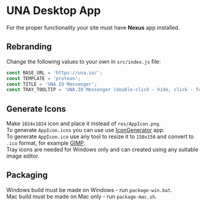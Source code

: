 # UNA Desktop App

For the proper functionality your site must have **Nexus** app installed.

## Rebranding

Change the following values to your own in `src/index.js` file:
```js
const BASE_URL = 'https://una.io/';
const TEMPLATE = 'protean';
const TITLE = 'UNA.IO Messenger';
const TRAY_TOOLTIP = 'UNA.IO Messenger (double-click - hide, click - focus)';
```

## Generate Icons

Make `1024x1024` icon and place it instead of `res/AppIcon.png`.   
To generate `AppIcon.icns` you can use use [IconGenerator](https://github.com/onmyway133/IconGenerator) app.   
To generate `AppIcon.ico` use any tool to resize it to `150x150` and convert to `.ico` format, for example [GIMP](https://www.gimp.org).   
Tray icons are needed for Windows only and can created using any suitable image editor.

## Packaging

Windows build must be made on Windows - run `package-win.bat`.  
Mac build must be made on Mac only - run `package-mac.sh`.


